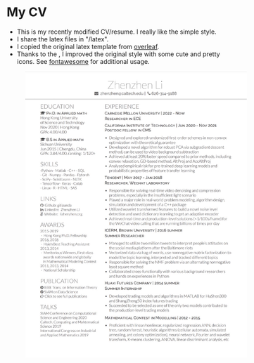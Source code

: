 # My CV
* This is my recently modified CV/resume. I really like the simple style.
* I share the latex files in "/latex".
* I copied the original latex template from [overleaf](http://www.overleaf.com/articles/heavy-resume/fhhjzvycpzrx).
* Thanks to the <fontawesome>, I improved the original style with some cute and pretty icons. See [fontawesome](http://mirrors.ibiblio.org/CTAN/fonts/fontawesome/doc/fontawesome.pdf) for additional usage. 
<p float="left">
  <img src="/resume.jpg" width="600" align="left" style="margin-left: 3em"/>  
</p>
